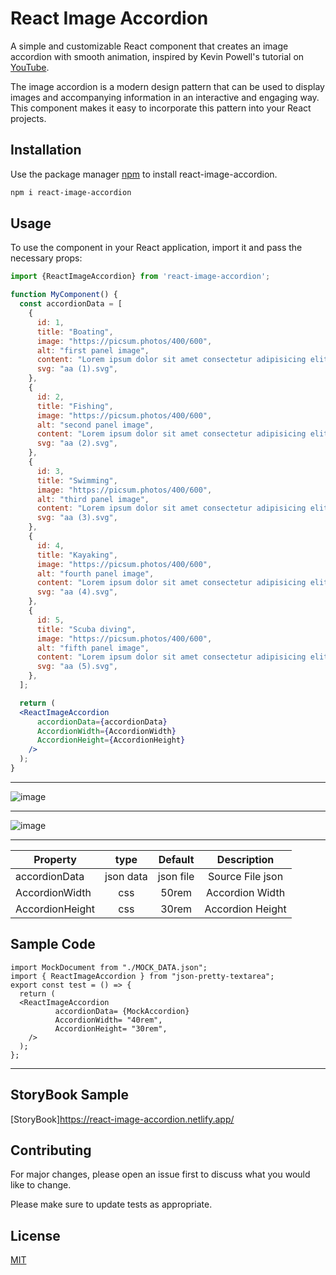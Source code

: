 # React Image Accordion

A simple and customizable React component that creates an image accordion with smooth animation, inspired by Kevin Powell's tutorial on [YouTube](https://www.youtube.com/watch?v=WJERnXiFFug&t=0s&ab_channel=KevinPowell).

The image accordion is a modern design pattern that can be used to display images and accompanying information in an interactive and engaging way. This component makes it easy to incorporate this pattern into your React projects.


## Installation

Use the package manager [npm](https://www.npmjs.com/) to install react-image-accordion.

```bash
npm i react-image-accordion
```




## Usage

To use the component in your React application, import it and pass the necessary props:

```jsx
import {ReactImageAccordion} from 'react-image-accordion';

function MyComponent() {
  const accordionData = [
    {
      id: 1,
      title: "Boating",
      image: "https://picsum.photos/400/600",
      alt: "first panel image",
      content: "Lorem ipsum dolor sit amet consectetur adipisicing elit. Saepe id numquam ab molestias sint beatae provident possimus doloribus autem repudiandae!",
      svg: "aa (1).svg",
    },
    {
      id: 2,
      title: "Fishing",
      image: "https://picsum.photos/400/600",
      alt: "second panel image",
      content: "Lorem ipsum dolor sit amet consectetur adipisicing elit. Saepe id numquam ab molestias sint beatae provident possimus doloribus autem repudiandae!",
      svg: "aa (2).svg",
    },
    {
      id: 3,
      title: "Swimming",
      image: "https://picsum.photos/400/600",
      alt: "third panel image",
      content: "Lorem ipsum dolor sit amet consectetur adipisicing elit. Saepe id numquam ab molestias sint beatae provident possimus doloribus autem repudiandae!",
      svg: "aa (3).svg",
    },
    {
      id: 4,
      title: "Kayaking",
      image: "https://picsum.photos/400/600",
      alt: "fourth panel image",
      content: "Lorem ipsum dolor sit amet consectetur adipisicing elit. Saepe id numquam ab molestias sint beatae provident possimus doloribus autem repudiandae!",
      svg: "aa (4).svg",
    },
    {
      id: 5,
      title: "Scuba diving",
      image: "https://picsum.photos/400/600",
      alt: "fifth panel image",
      content: "Lorem ipsum dolor sit amet consectetur adipisicing elit. Saepe id numquam ab molestias sint beatae provident possimus doloribus autem repudiandae!",
      svg: "aa (5).svg",
    },
  ];

  return (
  <ReactImageAccordion
      accordionData={accordionData}
      AccordionWidth={AccordionWidth}
      AccordionHeight={AccordionHeight}
    />
  );
}

```
---

![image](https://user-images.githubusercontent.com/63078848/235080658-86333445-4f13-44f4-9db1-6ef5266efea5.png)

---
![image](https://user-images.githubusercontent.com/63078848/235080876-551d0dd6-5d49-44e3-a504-ee7e998d929c.png)

---

|    Property      |     type      |  Default   |       Description       |
| ---------------- |:-------------:|:----------:|:-----------------------:|
| accordionData    | json data     |  json file |    Source File json     |
| AccordionWidth   | css           |  50rem     |    Accordion Width      |
| AccordionHeight  | css           |  30rem     |    Accordion Height     |


## Sample Code
```React Code
import MockDocument from "./MOCK_DATA.json";
import { ReactImageAccordion } from "json-pretty-textarea";
export const test = () => {
  return (
  <ReactImageAccordion
          accordionData= {MockAccordion}
          AccordionWidth= "40rem",
          AccordionHeight= "30rem",
    />
  );
};
```


***
## StoryBook Sample
[StoryBook]https://react-image-accordion.netlify.app/


## Contributing
For major changes, please open an issue first to discuss what you would like to change.

Please make sure to update tests as appropriate.


## License
[MIT](https://choosealicense.com/licenses/mit/)
